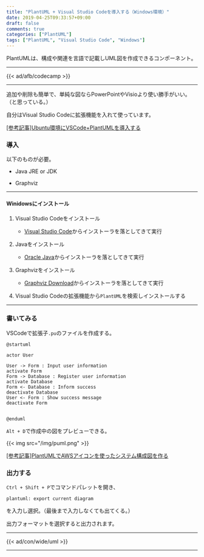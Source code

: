 ```yaml
---
title: "PlantUML + Visual Studio Codeを導入する（Windows環境）"
date: 2019-04-25T09:33:57+09:00
draft: false
comments: true
categories: ["PlantUML"]
tags: ["PlantUML", "Visual Studio Code", "Windows"]
---
```


PlantUMLは、構成や関連を言語で記載しUML図を作成できるコンポーネント。

<!--more-->

---

{{< ad/afb/codecamp >}}

---

追加や削除も簡単で、単純な図ならPowerPointやVisioより使い勝手がいい。（と思っている。）

自分はVisual Studio Codeに拡張機能を入れて使っています。

[[参考記事]Ubuntu環境にVSCode+PlantUMLを導入する](https://www.ted027.com/post/puml-ubu)

### 導入

以下のものが必要。

- Java JRE or JDK

- Graphviz

---

#### Winidowsにインストール

1. Visual Studio Codeをインストール
    - [Visual Studio Code](https://code.visualstudio.com/)からインストーラを落としてきて実行

2. Javaをインストール
    - [Oracle Java](https://www.java.com/ja/download/)からインストーラを落としてきて実行

3. Graphvizをインストール
    - [Graphviz Download](http://www.graphviz.org/download/)からインストーラを落としてきて実行

4. Visual Studio Codeの拡張機能から`PlantUML`を検索しインストールする

---

### 書いてみる

VSCodeで拡張子`.pu`のファイルを作成する。

```sample.pu
@startuml

actor User

User -> Form : Input user information
activate Form
Form -> Database : Register user information
activate Database
Form <- Database : Inform success
deactivate Database
User <- Form : Show success message
deactivate Form


@enduml
```

`Alt + D`で作成中の図をプレビューできる。

{{< img src="/img/puml.png" >}}

[[参考記事]PlantUMLでAWSアイコンを使ったシステム構成図を作る](https://www.ted027.com/post/puml-aws)

### 出力する

`Ctrl + Shift + P`でコマンドパレットを開き、

```
plantuml: export current diagram
```

を入力し選択。（最後まで入力しなくても出てくる。）

出力フォーマットを選択すると出力されます。

---

{{< ad/con/wide/uml >}}

---
